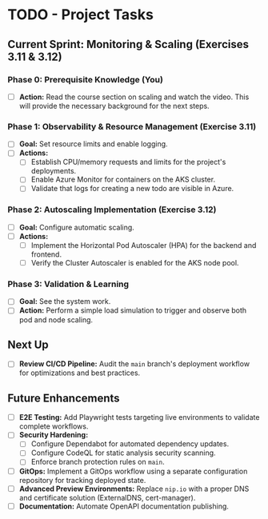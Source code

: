 # TODO - Project Tasks

## Current Sprint: Monitoring & Scaling (Exercises 3.11 & 3.12)

### Phase 0: Prerequisite Knowledge (You)
- [ ] **Action:** Read the course section on scaling and watch the video. This will provide the necessary background for the next steps.

### Phase 1: Observability & Resource Management (Exercise 3.11)
- [ ] **Goal:** Set resource limits and enable logging.
- [ ] **Actions:**
    - [ ] Establish CPU/memory requests and limits for the project's deployments.
    - [ ] Enable Azure Monitor for containers on the AKS cluster.
    - [ ] Validate that logs for creating a new todo are visible in Azure.

### Phase 2: Autoscaling Implementation (Exercise 3.12)
- [ ] **Goal:** Configure automatic scaling.
- [ ] **Actions:**
    - [ ] Implement the Horizontal Pod Autoscaler (HPA) for the backend and frontend.
    - [ ] Verify the Cluster Autoscaler is enabled for the AKS node pool.

### Phase 3: Validation & Learning
- [ ] **Goal:** See the system work.
- [ ] **Action:** Perform a simple load simulation to trigger and observe both pod and node scaling.

## Next Up
- [ ] **Review CI/CD Pipeline:** Audit the `main` branch's deployment workflow for optimizations and best practices.

## Future Enhancements
- [ ] **E2E Testing:** Add Playwright tests targeting live environments to validate complete workflows.
- [ ] **Security Hardening:**
    - [ ] Configure Dependabot for automated dependency updates.
    - [ ] Configure CodeQL for static analysis security scanning.
    - [ ] Enforce branch protection rules on `main`.
- [ ] **GitOps:** Implement a GitOps workflow using a separate configuration repository for tracking deployed state.
- [ ] **Advanced Preview Environments:** Replace `nip.io` with a proper DNS and certificate solution (ExternalDNS, cert-manager).
- [ ] **Documentation:** Automate OpenAPI documentation publishing.
